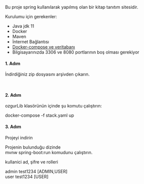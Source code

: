 Bu proje spring kullanılarak yapılmış olan bir kitap tanıtım sitesidir.

Kurulumu için gerekenler:


<ul>
  <li>Java jdk 11</li>
  <li>Docker</li>
  <li>Maven</li>
  <li>İnternet Bağlantısı</li>
  <li><a href="https://drive.google.com/file/d/1W_mo_J4NVgT0JIMPtGc7nh5-WM8QnEdX/view?usp=sharing">Docker-compose ve veritabanı</a></li>
  <li>Bilgisayarınızda 3306 ve 8080 portlarının boş olması gerekiyor</li>
</ul>

<h4>1. Adım</h4>
<p>İndirdiğiniz zip dosyasını arşivden çıkarın.</p>
<br>

<h4>2. Adım</h4>
<p>ozgurLib klasörünün içinde şu komutu çalıştırın: </p> docker-compose -f stack.yaml up
<br>

<h4>3. Adım</h4>
Projeyi indirin

Projenin bulunduğu dizinde <br>
mvnw spring-boot:run  komudunu çalıştırın.


kullanici ad, şifre ve rolleri

admin test1234 [ADMIN,USER] <br>
user test1234  [USER]


